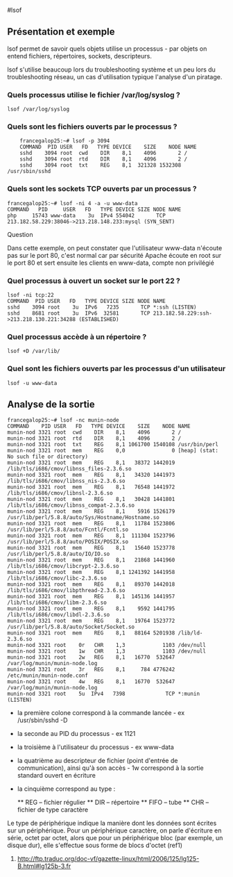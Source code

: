 #lsof

## Présentation et exemple 

lsof permet de savoir quels objets utilise un processus - par objets on entend fichiers, répertoires, sockets, descripteurs.

lsof s'utilise beaucoup lors du troubleshooting système et un peu lors du troubleshooting réseau, un cas d'utilisation typique l'analyse d'un piratage.

### Quels processus utilise le fichier /var/log/syslog ?

    lsof /var/log/syslog

### Quels sont les fichiers ouverts par le processus ?

```
    francegalop25:~# lsof -p 3094
    COMMAND  PID USER   FD   TYPE DEVICE    SIZE    NODE NAME
    sshd    3094 root  cwd    DIR    8,1    4096       2 /
    sshd    3094 root  rtd    DIR    8,1    4096       2 /
    sshd    3094 root  txt    REG    8,1  321328 1532308 /usr/sbin/sshd
```


### Quels sont les sockets TCP ouverts par un processus ?

    francegalop25:~# lsof -ni 4 -a -u www-data
    COMMAND   PID     USER   FD   TYPE DEVICE SIZE NODE NAME
    php     15743 www-data    3u  IPv4 554042       TCP 213.182.58.229:38046->213.218.148.233:mysql (SYN_SENT)

Question

Dans cette exemple, on peut constater que l'utilisateur www-data n'écoute pas sur le port 80, c'est normal car par sécurité Apache écoute en root sur le port 80 et sert ensuite les clients en www-data, compte non privilégié

### Quel processus à ouvert un socket sur le port 22 ?
    lsof -ni tcp:22
    COMMAND  PID USER   FD   TYPE DEVICE SIZE NODE NAME
    sshd    3094 root    3u  IPv6   7235       TCP *:ssh (LISTEN)
    sshd    8681 root    3u  IPv6  32581       TCP 213.182.58.229:ssh->213.218.130.221:34288 (ESTABLISHED)

### Quel processus accède à un répertoire ?
    lsof +D /var/lib/

### Quel sont les fichiers ouverts par les processus d'un utilisateur
    lsof -u www-data


## Analyse de la sortie

```
francegalop25:~# lsof -nc munin-node 
COMMAND    PID USER   FD   TYPE DEVICE    SIZE    NODE NAME
munin-nod 3321 root  cwd    DIR    8,1    4096       2 /
munin-nod 3321 root  rtd    DIR    8,1    4096       2 /
munin-nod 3321 root  txt    REG    8,1 1061700 1540108 /usr/bin/perl
munin-nod 3321 root  mem    REG    0,0               0 [heap] (stat: No such file or directory)
munin-nod 3321 root  mem    REG    8,1   38372 1442019 /lib/tls/i686/cmov/libnss_files-2.3.6.so
munin-nod 3321 root  mem    REG    8,1   34320 1441973 /lib/tls/i686/cmov/libnss_nis-2.3.6.so
munin-nod 3321 root  mem    REG    8,1   76548 1441972 /lib/tls/i686/cmov/libnsl-2.3.6.so
munin-nod 3321 root  mem    REG    8,1   30428 1441801 /lib/tls/i686/cmov/libnss_compat-2.3.6.so
munin-nod 3321 root  mem    REG    8,1    5916 1526179 /usr/lib/perl/5.8.8/auto/Sys/Hostname/Hostname.so
munin-nod 3321 root  mem    REG    8,1   11784 1523806 /usr/lib/perl/5.8.8/auto/Fcntl/Fcntl.so
munin-nod 3321 root  mem    REG    8,1  111304 1523796 /usr/lib/perl/5.8.8/auto/POSIX/POSIX.so
munin-nod 3321 root  mem    REG    8,1   15640 1523778 /usr/lib/perl/5.8.8/auto/IO/IO.so
munin-nod 3321 root  mem    REG    8,1   21868 1441960 /lib/tls/i686/cmov/libcrypt-2.3.6.so
munin-nod 3321 root  mem    REG    8,1 1241392 1441958 /lib/tls/i686/cmov/libc-2.3.6.so
munin-nod 3321 root  mem    REG    8,1   89370 1442018 /lib/tls/i686/cmov/libpthread-2.3.6.so
munin-nod 3321 root  mem    REG    8,1  145136 1441957 /lib/tls/i686/cmov/libm-2.3.6.so
munin-nod 3321 root  mem    REG    8,1    9592 1441795 /lib/tls/i686/cmov/libdl-2.3.6.so
munin-nod 3321 root  mem    REG    8,1   19764 1523772 /usr/lib/perl/5.8.8/auto/Socket/Socket.so
munin-nod 3321 root  mem    REG    8,1   88164 5201938 /lib/ld-2.3.6.so
munin-nod 3321 root    0r   CHR    1,3            1103 /dev/null
munin-nod 3321 root    1w   CHR    1,3            1103 /dev/null
munin-nod 3321 root    2w   REG    8,1   16770  532647 /var/log/munin/munin-node.log
munin-nod 3321 root    3r   REG    8,1     784 4776242 /etc/munin/munin-node.conf
munin-nod 3321 root    4w   REG    8,1   16770  532647 /var/log/munin/munin-node.log
munin-nod 3321 root    5u  IPv4   7398             TCP *:munin (LISTEN)
```

* la première colone correspond à la commande lancée - ex /usr/sbin/sshd -D 
* la seconde au PID du processus - ex 1121
* la troisième à l'utilisateur du processus - ex www-data
* la quatrième au descripteur de fichier (point d'entrée de communication), ainsi qu'à son accès  - 1w correspond à la sortie standard ouvert en écriture 
* la cinquième correspond au type :

   **  REG – fichier régulier
   **  DIR – répertoire
   **  FIFO – tube 
   **  CHR – fichier de type caractère


Le type de périphérique indique la manière dont les données sont écrites sur un périphérique. Pour un périphérique caractère, on parle d'écriture en série, octet par octet, alors que pour un périphérique bloc (par exemple, un disque dur), elle s'effectue sous forme de blocs d'octet (ref1)


1) http://ftp.traduc.org/doc-vf/gazette-linux/html/2006/125/lg125-B.html#lg125b-3.fr


